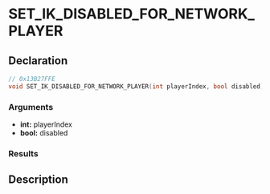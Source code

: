# SET_IK_DISABLED_FOR_NETWORK_PLAYER

## Declaration
```cpp
// 0x13B27FFE
void SET_IK_DISABLED_FOR_NETWORK_PLAYER(int playerIndex, bool disabled);
```

### Arguments
- **int:** playerIndex
- **bool:** disabled

### Results

## Description
